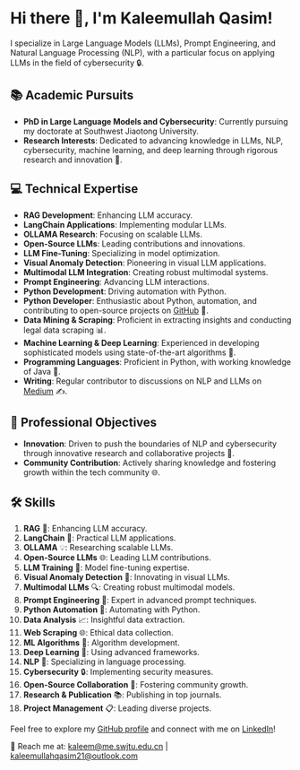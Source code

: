 # Hi there 👋, I'm Kaleemullah Qasim!

I specialize in Large Language Models (LLMs), Prompt Engineering, and Natural Language Processing (NLP), with a particular focus on applying LLMs in the field of cybersecurity 🔒.

## 📚 Academic Pursuits
- **PhD in Large Language Models and Cybersecurity**: Currently pursuing my doctorate at Southwest Jiaotong University.
- **Research Interests**: Dedicated to advancing knowledge in LLMs, NLP, cybersecurity, machine learning, and deep learning through rigorous research and innovation 🧠.


## 💻 Technical Expertise
- **RAG Development**: Enhancing LLM accuracy.
- **LangChain Applications**: Implementing modular LLMs.
- **OLLAMA Research**: Focusing on scalable LLMs.
- **Open-Source LLMs**: Leading contributions and innovations.
- **LLM Fine-Tuning**: Specializing in model optimization.
- **Visual Anomaly Detection**: Pioneering in visual LLM applications.
- **Multimodal LLM Integration**: Creating robust multimodal systems.
- **Prompt Engineering**: Advancing LLM interactions.
- **Python Development**: Driving automation with Python.
- **Python Developer**: Enthusiastic about Python, automation, and contributing to open-source projects on [GitHub](https://github.com/Kaleemullahqasim) 🐍.
- **Data Mining & Scraping**: Proficient in extracting insights and conducting legal data scraping 📊.
- **Machine Learning & Deep Learning**: Experienced in developing sophisticated models using state-of-the-art algorithms 🤖.
- **Programming Languages**: Proficient in Python, with working knowledge of Java 💼.
- **Writing**: Regular contributor to discussions on NLP and LLMs on [Medium](https://medium.com/@kaleemullahqasim) ✍️.

## 🎯 Professional Objectives
- **Innovation**: Driven to push the boundaries of NLP and cybersecurity through innovative research and collaborative projects 🚀.
- **Community Contribution**: Actively sharing knowledge and fostering growth within the tech community 🌐.

## 🛠️ Skills
1. **RAG** 🔄: Enhancing LLM accuracy.
2. **LangChain** 🔗: Practical LLM applications.
3. **OLLAMA** 💡: Researching scalable LLMs.
4. **Open-Source LLMs** 🌐: Leading LLM contributions.
5. **LLM Training** 📖: Model fine-tuning expertise.
6. **Visual Anomaly Detection** 🔧: Innovating in visual LLMs.
7. **Multimodal LLMs** 🔍: Creating robust multimodal models.
8. **Prompt Engineering** 🧩: Expert in advanced prompt techniques.
9. **Python Automation** 🐍: Automating with Python.
10. **Data Analysis** 📈: Insightful data extraction.
11. **Web Scraping** 🌐: Ethical data collection.
12. **ML Algorithms** 🤖: Algorithm development.
13. **Deep Learning** 🧠: Using advanced frameworks.
14. **NLP** 📖: Specializing in language processing.
15. **Cybersecurity** 🔒: Implementing security measures.
16. **Open-Source Collaboration** 🤝: Fostering community growth.
17. **Research & Publication** 📚: Publishing in top journals.
18. **Project Management** 📋: Leading diverse projects.



Feel free to explore my [GitHub profile](https://github.com/Kaleemullahqasim) and connect with me on [LinkedIn](https://www.linkedin.com/in/kaleemullah-qasim/)!

📩 Reach me at: kaleem@me.swjtu.edu.cn | kaleemullahqasim21@outlook.com
